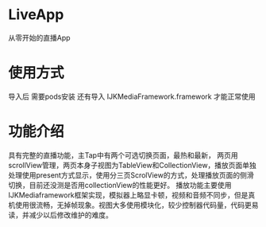 # LiveApp
从零开始的直播App

# 使用方式
导入后 需要pods安装
还有导入 IJKMediaFramework.framework 才能正常使用

# 功能介绍

具有完整的直播功能，主Tap中有两个可选切换页面，最热和最新， 两页用scrollView管理，两页本身子视图为TableView和CollectionView，播放页面单独处理使用present方式显示，使用分三页ScrolView的方式，处理播放页面的侧滑切换，目前还没测是否用collectionView的性能更好。
播放功能主要使用IJKMediaframework框架实现，模拟器上略显卡顿，视频和音频不同步，但是真机使用很流畅，无掉帧现象。视图大多使用模块化，较少控制器代码量，代码更易读，并减少以后修改维护的难度。
